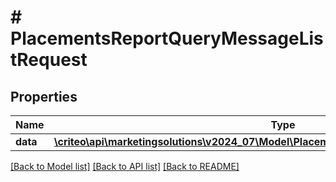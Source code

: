 # # PlacementsReportQueryMessageListRequest

## Properties

Name | Type | Description | Notes
------------ | ------------- | ------------- | -------------
**data** | [**\criteo\api\marketingsolutions\v2024_07\Model\PlacementsReportQueryMessageResource[]**](PlacementsReportQueryMessageResource.md) |  | [optional]

[[Back to Model list]](../../README.md#models) [[Back to API list]](../../README.md#endpoints) [[Back to README]](../../README.md)
